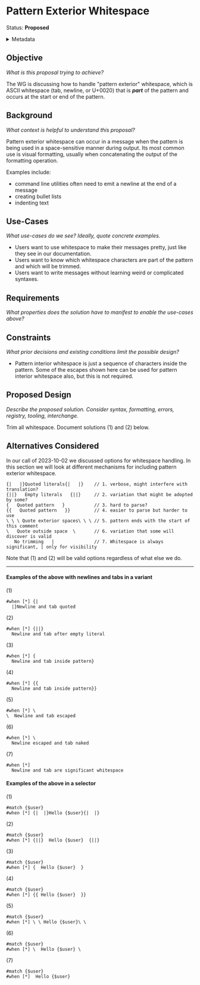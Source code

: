 # Pattern Exterior Whitespace

Status: **Proposed**

<details>
	<summary>Metadata</summary>
	<dl>
		<dt>Contributors</dt>
		<dd>@aphillips</dd>
		<dt>First proposed</dt>
		<dd>2023-10-02</dd>
		<dt>Pull Request</dt>
		<dd><a href="https://github.com/unicode-org/message-format-wg/pull/487">#487</a></dd>
	</dl>
</details>

## Objective

_What is this proposal trying to achieve?_

The WG is discussing how to handle "pattern exterior" whitespace, which is ASCII
whitespace (tab, newline, or U+0020) that is **_part_** of the pattern and occurs
at the start or end of the pattern.

## Background

_What context is helpful to understand this proposal?_

Pattern exterior whitespace can occur in a message when the pattern is being used in a space-sensitive
manner during output.
Its most common use is visual formatting, usually when concatenating the output of the formatting
operation.

Examples include:

- command line utilities often need to emit a newline at the end of a message
- creating bullet lists
- indenting text

## Use-Cases

_What use-cases do we see? Ideally, quote concrete examples._

- Users want to use whitespace to make their messages pretty, just like they see in our documentation.
- Users want to know which whitespace characters are part of the pattern and which will be trimmed.
- Users want to write messages without learning weird or complicated syntaxes.

## Requirements

_What properties does the solution have to manifest to enable the use-cases above?_

## Constraints

_What prior decisions and existing conditions limit the possible design?_

- Pattern interior whitespace is just a sequence of characters inside the pattern.
  Some of the escapes shown here can be used for pattern interior whitespace also,
  but this is not required.

## Proposed Design

_Describe the proposed solution. Consider syntax, formatting, errors, registry, tooling, interchange._

Trim all whitespace.
Document solutions (1) and (2) below.

## Alternatives Considered

In our call of 2023-10-02 we discussed options for whitespace handling.
In this section we will look at different mechanisms for including pattern exterior whitespace.

```
{|   |}Quoted literals{|   |}    // 1. verbose, might interfere with translation?
{||}   Empty literals   {||}     // 2. variation that might be adopted by some?
{   Quoted pattern   }           // 3. hard to parse?
{{   Quoted pattern   }}         // 4. easier to parse but harder to use
\ \ \ Quote exterior spaces\ \ \ // 5. pattern ends with the start of this comment
\   Quote outside space  \       // 6. variation that some will discover is valid
   No trimming   |               // 7. Whitespace is always significant, | only for visibility
```

Note that (1) and (2) will be valid options regardless of what else we do.

---

#### Examples of the above with newlines and tabs in a variant

(1)

```
#when [*] {|
  |}Newline and tab quoted
```

(2)

```
#when [*] {||}
  Newline and tab after empty literal
```

(3)

```
#when [*] {
  Newline and tab inside pattern}
```

(4)

```
#when [*] {{
  Newline and tab inside pattern}}
```

(5)

```
#when [*] \
\  Newline and tab escaped
```

(6)

```
#when [*] \
  Newline escaped and tab naked
```

(7)

```
#when [*]
  Newline and tab are significant whitespace
```

#### Examples of the above in a selector

(1)

```
#match {$user}
#when [*] {|  |}Hello {$user}{|  |}
```

(2)

```
#match {$user}
#when [*] {||}  Hello {$user}  {||}
```

(3)

```
#match {$user}
#when [*] {  Hello {$user}  }
```

(4)

```
#match {$user}
#when [*] {{ Hello {$user}  }}
```

(5)

```
#match {$user}
#when [*] \ \ Hello {$user}\ \
```

(6)

```
#match {$user}
#when [*] \  Hello {$user} \
```

(7)

```
#match {$user}
#when [*]  Hello {$user}
```
